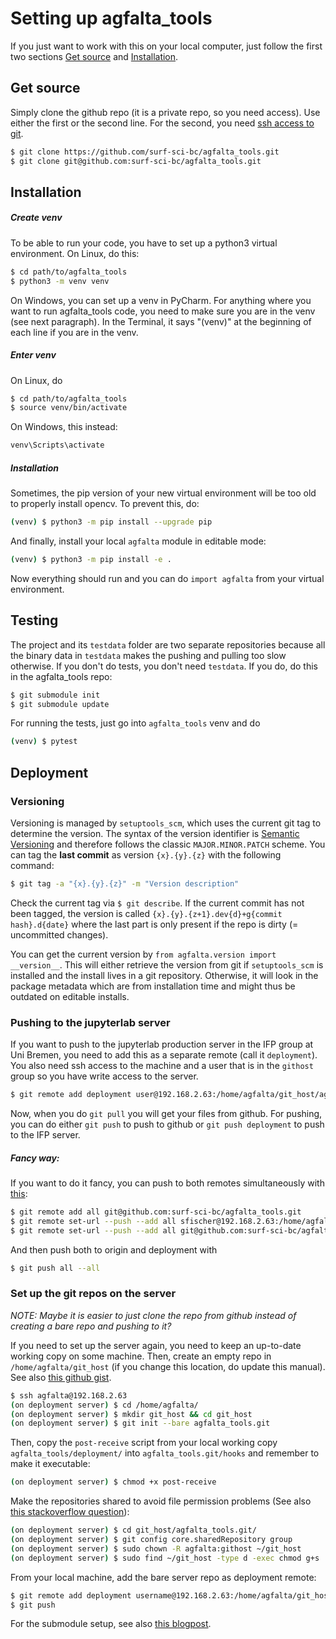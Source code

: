 # Setting up agfalta_tools

If you just want to work with this on your local computer, just follow the first two sections [Get source](#Get-source) and [Installation](Installation).

## Get source

Simply clone the github repo (it is a private repo, so you need access). Use either the first or the second line. For the second, you need [ssh access to git](https://docs.github.com/en/free-pro-team@latest/github/authenticating-to-github/connecting-to-github-with-ssh).

```sh
$ git clone https://github.com/surf-sci-bc/agfalta_tools.git
$ git clone git@github.com:surf-sci-bc/agfalta_tools.git
```

## Installation

##### Create venv

To be able to run your code, you have to set up a python3 virtual environment. On Linux, do this:

```sh
$ cd path/to/agfalta_tools
$ python3 -m venv venv
```

On Windows, you can set up a venv in PyCharm. For anything where you want to run agfalta_tools code, you need to make sure you are in the venv (see next paragraph). In the Terminal, it says "(venv)" at the beginning of each line if you are in the venv.

##### Enter venv

On Linux, do

```sh
$ cd path/to/agfalta_tools
$ source venv/bin/activate
```

On Windows, this instead:

```cmd
venv\Scripts\activate
```

##### Installation

Sometimes, the pip version of your new virtual environment will be too old to properly install opencv. To prevent this, do:

```sh
(venv) $ python3 -m pip install --upgrade pip
```

And finally, install your local `agfalta` module in editable mode:

```sh
(venv) $ python3 -m pip install -e .
```

Now everything should run and you can do `import agfalta` from your virtual environment.

## Testing

The project and its `testdata` folder are two separate repositories because all the binary data in `testdata` makes the pushing and pulling too slow otherwise. If you don't do tests, you don't need `testdata`. If you do, do this in the agfalta_tools repo:

```sh
$ git submodule init
$ git submodule update
```

For running the tests, just go into `agfalta_tools` venv and do

```sh
(venv) $ pytest
```

## Deployment

### Versioning

Versioning is managed by `setuptools_scm`, which uses the current git tag to determine the version. The syntax of the version identifier is  [Semantic Versioning](https://semver.org/) and therefore follows the classic `MAJOR.MINOR.PATCH` scheme. You can tag the **last commit** as version `{x}.{y}.{z}` with the following command:

```sh
$ git tag -a "{x}.{y}.{z}" -m "Version description"
```

Check the current tag via `$ git describe`. If the current commit has not been tagged, the version is called `{x}.{y}.{z+1}.dev{d}+g{commit hash}.d{date}` where the last part is only present if the repo is dirty (= uncommitted changes).

You can get the current version by `from agfalta.version import __version__`. This will either retrieve the version from git if `setuptools_scm` is installed and the install lives in a git repository. Otherwise, it will look in the package metadata which are from installation time and might thus be outdated on editable installs.

### Pushing to the jupyterlab server

If you want to push to the jupyterlab production server in the IFP group at Uni Bremen, you need to add this as a separate remote (call it `deployment`). You also need ssh access to the machine and a user that is in the `githost` group so you have write access to the server. 

```sh
$ git remote add deployment user@192.168.2.63:/home/agfalta/git_host/agfalta_tools.git
```

Now, when you do `git pull` you will get your files from github. For pushing, you can do either `git push` to push to github or `git push deployment` to push to the IFP server.

##### Fancy way:

If you want to do it fancy, you can push to both remotes simultaneously with [this](https://stackoverflow.com/questions/5785549/able-to-push-to-all-git-remotes-with-the-one-command):

```sh
$ git remote add all git@github.com:surf-sci-bc/agfalta_tools.git
$ git remote set-url --push --add all sfischer@192.168.2.63:/home/agfalta/git_host/agfalta_tools.git
$ git remote set-url --push --add all git@github.com:surf-sci-bc/agfalta_tools.git
```

And then push both to origin and deployment with

```sh
$ git push all --all
```


### Set up the git repos on the server

*NOTE: Maybe it is easier to just clone the repo from github instead of creating a bare repo and pushing to it?*

If you need to set up the server again, you need to keep an up-to-date working copy on some machine. Then, create an empty repo in `/home/agfalta/git_host` (if you change this location, do update this manual). See also [this github gist](https://gist.github.com/noelboss/3fe13927025b89757f8fb12e9066f2fa).

```sh
$ ssh agfalta@192.168.2.63
(on deployment server) $ cd /home/agfalta/
(on deployment server) $ mkdir git_host && cd git_host
(on deployment server) $ git init --bare agfalta_tools.git
```

Then, copy the `post-receive` script from your local working copy `agfalta_tools/deployment/` into `agfalta_tools.git/hooks` and remember to make it executable:

```sh
(on deployment server) $ chmod +x post-receive
```

Make the repositories shared to avoid file permission problems (See also [this stackoverflow question](https://stackoverflow.com/questions/6448242/git-push-error-insufficient-permission-for-adding-an-object-to-repository-datab)):

```sh
(on deployment server) $ cd git_host/agfalta_tools.git/
(on deployment server) $ git config core.sharedRepository group
(on deployment server) $ sudo chown -R agfalta:githost ~/git_host
(on deployment server) $ sudo find ~/git_host -type d -exec chmod g+s '{}' +
```

From your local machine, add the bare server repo as deployment remote:

```sh
$ git remote add deployment username@192.168.2.63:/home/agfalta/git_host/agfalta_tools.git
$ git push
```

For the submodule setup, see also [this blogpost](http://blog.davidecoppola.com/2015/02/how-to-create-git-submodule-from-repository-subdirectory/).
